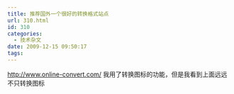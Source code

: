 ```yaml
---
title: 推荐国外一个很好的转换格式站点
url: 310.html
id: 310
categories:
  - 技术杂文
date: 2009-12-15 09:50:17
tags:
---
```


http://www.online-convert.com/ 我用了转换图标的功能，但是我看到上面远远不只转换图标